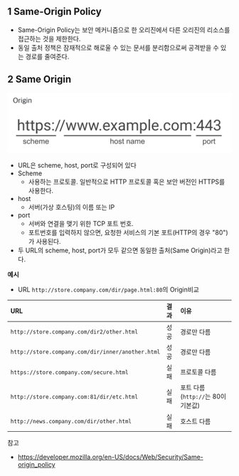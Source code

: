 ## 1 Same-Origin Policy

* Same-Origin Policy는 보안 메커니즘으로 한 오리진에서 다른 오리진의 리소스를 접근하는 것을 제한한다.
* 동일 출처 정책은 잠재적으로 해로울 수 있는 문서를 분리함으로써 공격받을 수 있는 경로를 줄여준다.



## 2 Same Origin

![origin](./images/origin.png)

* URL은 scheme, host, port로 구성되어 있다
* Scheme
  * 사용하는 프로토콜. 일반적으로 HTTP 프로토콜 혹은 보안 버전인 HTTPS를 사용한다.
* host
  * 서버(가상 호스팅)의 이름 또는 IP
* port
  * 서버와 연결을 맺기 위한 TCP 포트 번호. 
  * 포트번호를 입력하지 않으면, 요청한 서비스의 기본 포트(HTTP의 경우 "80")가 사용된다.
* 두 URL의 scheme, host, port가 모두 같으면 동일한 출처(Same Origin)라고 한다.



**예시**

* URL `http://store.company.com/dir/page.html:80`의 Origin비교

| URL                                               | 결과 | 이유                                |
| :------------------------------------------------ | :--- | :---------------------------------- |
| `http://store.company.com/dir2/other.html`        | 성공 | 경로만 다름                         |
| `http://store.company.com/dir/inner/another.html` | 성공 | 경로만 다름                         |
| `https://store.company.com/secure.html`           | 실패 | 프로토콜 다름                       |
| `http://store.company.com:81/dir/etc.html`        | 실패 | 포트 다름 (`http://`는 80이 기본값) |
| `http://news.company.com/dir/other.html`          | 실패 | 호스트 다름                         |



참고

* https://developer.mozilla.org/en-US/docs/Web/Security/Same-origin_policy